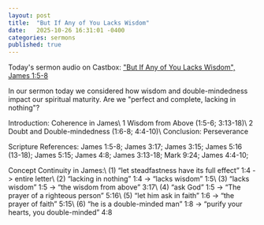 ```yaml
---
layout: post
title:  "But If Any of You Lacks Wisdom"
date:   2025-10-26 16:31:01 -0400
categories: sermons
published: true
---
```


Today's sermon audio on Castbox: ["But If Any of You Lacks Wisdom", James 1:5-8][sermon]

In our sermon today we considered how wisdom and double-mindedness impact our spiritual maturity. Are we "perfect and complete, lacking in nothing"? 

Introduction: Coherence in James\\
1 Wisdom from Above (1:5-6; 3:13-18)\\
2 Doubt and Double-mindedness (1:6-8; 4:4-10)\\
Conclusion: Perseverance

Scripture References: James 1:5-8; James 3:17; James 3:15; James 5:16 (13-18); James 5:15; James 4:8; James 3:13-18; Mark 9:24; James 4:4-10;

Concept Continuity in James:\\
(1) “let steadfastness have its full effect” 1:4 -> entire letter\\
(2) “lacking in nothing” 1:4 -> “lacks wisdom” 1:5\\
(3) “lacks wisdom” 1:5 -> “the wisdom from above” 3:17\\
(4) “ask God” 1:5 -> “The prayer of a righteous person” 5:16\\
(5) “let him ask in faith” 1:6 -> “the prayer of faith” 5:15\\
(6) “he is a double-minded man” 1:8 -> “purify your hearts, you double-minded” 4:8

[sermon]: https://castbox.fm/episode/137-%22But-If-Any-of-You-Lacks-Wisdom%22-James-1%3A5-8-(Doug-Paul%2C-October-26%2C-2025)-id5243618-id860254499
